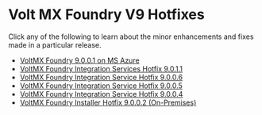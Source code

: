                            

Volt MX  Foundry V9 Hotfixes
==========================

Click any of the following to learn about the minor enhancements and fixes made in a particular release.

*   [VoltMX Foundry 9.0.0.1 on MS Azure](Azure9.0.0.1GA.md)
*   [VoltMX Foundry Integration Services Hotfix 9.0.1.1](IntegrationHotFix9.0.1.1.md)
*   [VoltMX Foundry Integration Service Hotfix 9.0.0.6](IntegrationHotFix9.0.0.6.md)
*   [VoltMX Foundry Integration Service Hotfix 9.0.0.5](IntegrationHotFix9.0.0.5.md)
*   [VoltMX Foundry Integration Service Hotfix 9.0.0.4](IntegrationHotFix9.0.0.4.md)
*   [VoltMX Foundry Installer Hotfix 9.0.0.2 (On-Premises)](InstallerHotFix9.0.0.2.md)

